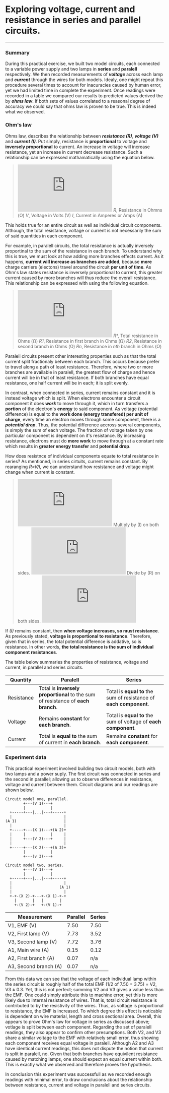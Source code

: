 # Exploring voltage, current and resistance in series and parallel circuits.
---

### Summary
During this practical exercise, we built two model circuits, each connected to a variable power supply and two lamps in **series** and **paralell** respectively. We then recorded measurements of **_voltage_** across each lamp and **_current_** through the wires for both models. Idealy, one might repeat this procedure several times to account for inacuracies caused by human error, yet we had limited time in complete the experiment. Once readings were recorded in a table we compared our results to predicted values derived the by **_ohms law_**. If both sets of values correlated to a reasonal degree of accuracy we could say that ohms law is proven to be true. This is indeed what we observed.

### Ohm's law
Ohms law, describes the relationship between **_resistance \(R\)_**, **_voltage (V)_** and **_current (I)_**. Put simply, resistance is **proportional** to voltage and **inversely proportional** to current. An increase in voltage will increase resistance, yet an increase in current decrease resistance. Such a relationship can be expressed mathamatically using the equation below.
> ![R=V/C](https://latex.codecogs.com/gif.latex?%5Clarge%20R%20%3D%20%5Cfrac%7BV%7D%7BI%7D) 
_R_, Resistance in Ohmns (Ω)
_V_, Voltage in Volts (V)
_I_, Current in Amperes or Amps (A)

This holds true for an entire circuit as well as individual circuit components.
Although, the total resistance, voltage or current is not necessarily the sum of said quantities in each component. 

For example, in paralell circuits, the total resistance is actually inversely proportinal to the sum of the resistance in each branch. To understand why this is true, we must look at how adding more branches effects current. As it happens, **current will increase as branches are added**, because **more** charge carriers (electons) travel around the circuit **per unit of time**. As Ohm's law states resistance is inversely proportional to current, this greater current caused by more branches will thus reduce the overall resistance. This relationship can be expressed with using the following equation.
> ![1/R*=1/R1+1/R2...+1/Rn](https://latex.codecogs.com/gif.latex?%5Clarge%20%5Cfrac%7B1%7D%7BR_*%7D%3D%5Cfrac%7B1%7D%7BR_1%7D&plus;%5Cfrac%7B1%7D%7BR_2%7D%5Ccdots&plus;%5Cfrac%7B1%7D%7BR_n%7D)
_R_*, Total resistance in Ohms (Ω)
_R1_, Resistance in first branch in Ohms (Ω)
_R2_, Resistance in second branch in Ohms (Ω)
_Rn_, Resistance in _nth_ branch in Ohms (Ω)

Paralell circuits present other interesting properties such as that the total current split fractionaly between each branch. This occurs because prefer to travel along a path of least resistance. Therefore, where two or more branches are available in paralell, the greatest flow of charge and hence current will be in that of least resistance. If both branches have equal resistance, one half current will be in each; it is split evenly.

In contrast, when connected in series, current remains constant and it is instead voltage which is split. When electrons encounter a circuit component it does **_work_** to move through it, which in turn transfers a **portion** of the electron's **energy** to said component. As voltage (potential difference) is equal to the **work done (energy transfered) per unit of charge**, every time an electron moves through some component, there is a **_potential drop_**. Thus, the potential difference accross several components, is simply the sum of each voltage. The fraction of voltage taken by one particular component is dependent on it's resistance. By increasing resistance, electrons must do **more work** to move through at a constant rate which results in **greater energy transfer** and **potential drop**.

How does resistnce of individual components equate to total resistance in series?
As mentioned, in series cirtuits, current remains constant. By rearanging _R=V/I_, we can understand how resistance and voltage might change when current is constant.
> ![R=I/V](https://latex.codecogs.com/gif.latex?R%3D%5Cfrac%7BV%7D%7BI%7D)
Multiply by (I) on both sides.
    ![V=IR](https://latex.codecogs.com/gif.latex?V%3DIR)
Divide by \(R\) on both sides.
![I=V/R](https://latex.codecogs.com/gif.latex?I%3D%5Cfrac%7BV%7D%7BR%7D)

If _(I)_ remains constant, then **when voltage increases, so must resistance**. As previously stated, **voltage is proportional to resistance**. Therefore, given that in series, the total potential difference is addative, so is resistance. In other words, **the total resistance is the sum of individual component resistances**.

The table below summaries the properties of resistance, voltage and current, in parallel and series circuits.

| Quantity   | Paralell | Series |
|------------|----------|--------|
| Resistance | Total is **inversely proportional** to the sum of resistance of **each branch**. | Total is **equal to** the sum of resistance of **each component**.
| Voltage    | Remains **constant** for **each branch**. | Total is **equal to** the sum of voltage of **each component**. |
| Current | Total is **equal to** the sum of current in **each branch**. | Remains **constant** for **each component**.

### Experiment data
This practical experiment involved building two circuit models, both with two lamps and a power suply. The first circuit was connected in series and the second in parallel; allowing us to observe differences in resistance, voltage and current between them. Circuit diagrams and our readings are shown below.

```
Circuit model one, parallel.
        +---(V 1)---+
        |           |
  +-----+---|...|---+-----+
  |                       |
(A 1)                     |
  |                       |
  +-----+---(X 1)---+(A 2)+
  |     |           |     |
  |     +---(V 2)---+     |
  |                       |
  +-----+---(X 2)---+(A 3)+
        |           |
        +---(v 3)---+
        
Circuit model two, series.
        +---(V 1)---+
        |           |
  +-----+---|...|---+-----+
  |                       |
  |                     (A 1)
  |                       |
  +-+-(X 2)-+---+-(X 1)-+-+ 
    |       |   |       |
    +-(V 2)-+   +-(V 1)-+
```

| Measurement           | Parallel | Series |
|-----------------------|----------|--------|
| V1, EMF (V)           | 7.50     | 7.50   |
| V2, First lamp (V)    | 7.73     | 3.52   |
| V3, Second lamp (V)   | 7.72     | 3.76   |
| A1, Main wire (A)     | 0.15     | 0.12   |
| A2, First branch (A)  | 0.07     | n/a    |
| A3, Second branch (A) | 0.07     | n/a    |

From this data we can see that the voltage of each individual lamp within the series circuit is roughly half of the total EMF (1/2 of 7.50 = 3.75) = V2, V3 ± 0.3. Yet, this is not perfect; summing V2 and V3 gives a value less than the EMF. One could simply attribute this to machine error, yet this is more likely due to internal resistance of wires. That is, total circuit resistance is contributed to by the resistivity of the wires. Thus, as voltage is proportional to resistance, the EMF is increased. To which degree this effect is noticable is dependent on wire material, length and cross sectional area. Overall, this appears to prove Ohm's law for voltage in series as discussed above; votlage is split between each component.
Regarding the set of paralell readings, they also appear to confirm other presumptions. Both V2, and V3 share a similar voltage to the EMF with relatively small error, thus showing each component receives equal voltage in paralell. Although A2 and A3 have identical current readings, this does not dispute the notion that current is split in paralell, no. Given that both branches have equivilent resistance caused by matching lamps, one should expect an equal current within both. This is exactly what we observed and therefore proves the hypothesis.

In conclusion this experiment was successfull as we recorded enough readings with minimal error, to draw conclusions about the relationship between resistance, current and voltage in paralell and series circuits.

